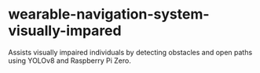 # wearable-navigation-system-visually-impared
Assists visually impaired individuals by detecting obstacles and open paths using YOLOv8 and Raspberry Pi Zero.
